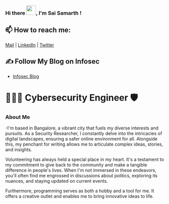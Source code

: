 ### Hi there <img src="https://raw.githubusercontent.com/MartinHeinz/MartinHeinz/master/wave.gif" width="30px">, I'm Sai Samarth !

## 📫 How to reach me: 
[Mail](mailto:saisamarth.infosec@gmail.com)  | [LinkedIn](www.linkedin.com/in/cybersamarth) | [Twitter](https://x.com/CyberSamarth?s=20)
## ✍ Follow My Blog on Infosec

- [Infosec Blog](https://medium.com/@cybersamarth)


# 👨🏻‍💻 Cybersecurity Engineer 🛡️

###  About Me
-I'm based in Bangalore, a vibrant city that fuels my diverse interests and pursuits. As a Security Researcher, I constantly delve into the intricacies of digital landscapes, ensuring a safer online environment for all. Alongside this, my penchant for writing allows me to articulate complex ideas, stories, and insights.

Volunteering has always held a special place in my heart. It's a testament to my commitment to give back to the community and make a tangible difference in people's lives. When I'm not immersed in these endeavors, you'll often find me engrossed in discussions about politics, exploring its nuances, and staying updated on current events.

Furthermore, programming serves as both a hobby and a tool for me. It offers a creative outlet and enables me to bring innovative ideas to life.
